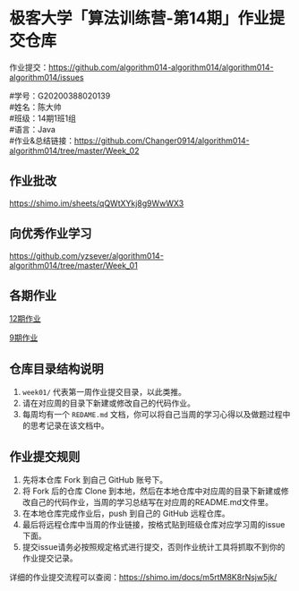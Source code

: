 # 极客大学「算法训练营-第14期」作业提交仓库

作业提交：https://github.com/algorithm014-algorithm014/algorithm014-algorithm014/issues
<br/>

#学号：G20200388020139<br/>
\#姓名：陈大帅<br/>
\#班级：14期1班1组<br/>
\#语言：Java<br/>
\#作业&总结链接：https://github.com/Changer0914/algorithm014-algorithm014/tree/master/Week_02

## 作业批改

https://shimo.im/sheets/qQWtXYkj8g9WwWX3


## 向优秀作业学习

https://github.com/yzsever/algorithm014-algorithm014/tree/master/Week_01


## 各期作业

[12期作业](https://github.com/algorithm012/algorithm012/issues)

[9期作业](https://github.com/algorithm009-class01/algorithm009-class01/issues)



## 仓库目录结构说明

1. `week01/` 代表第一周作业提交目录，以此类推。
2. 请在对应周的目录下新建或修改自己的代码作业。
2. 每周均有一个 `REDAME.md` 文档，你可以将自己当周的学习心得以及做题过程中的思考记录在该文档中。



## 作业提交规则

1. 先将本仓库 Fork 到自己 GitHub 账号下。
2. 将 Fork 后的仓库 Clone 到本地，然后在本地仓库中对应周的目录下新建或修改自己的代码作业，当周的学习总结写在对应周的README.md文件里。
3. 在本地仓库完成作业后，push 到自己的 GitHub 远程仓库。
4. 最后将远程仓库中当周的作业链接，按格式贴到班级仓库对应学习周的issue下面。
5. 提交issue请务必按照规定格式进行提交，否则作业统计工具将抓取不到你的作业提交记录。 

详细的作业提交流程可以查阅：https://shimo.im/docs/m5rtM8K8rNsjw5jk/ 
